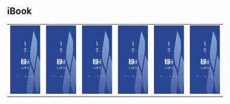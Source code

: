 ## iBook
|||||||
|:---:|:---:|:---:|:---:|:---:|:---:|
|<img src="Book/CoverPhoto/test.jpg" width=120 height=160/> |<img src="Book/CoverPhoto/test.jpg" width=120 height=160/> |<img src="Book/CoverPhoto/test.jpg" width=120 height=160/> |<img src="Book/CoverPhoto/test.jpg" width=120 height=160/> |<img src="Book/CoverPhoto/test.jpg" width=120 height=160/> |<img src="Book/CoverPhoto/test.jpg" width=120 height=160/> |

